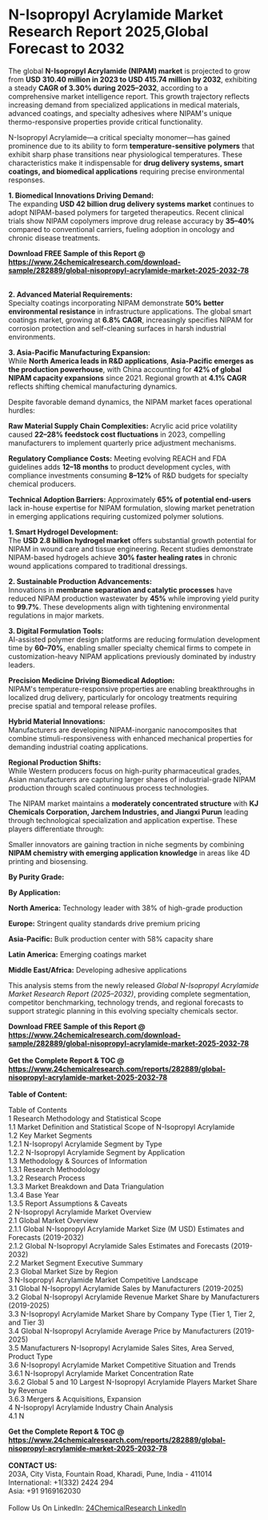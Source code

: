 <h1>N-Isopropyl Acrylamide Market Research Report 2025,Global Forecast to 2032</h1><p>The global <strong>N-Isopropyl Acrylamide (NIPAM) market</strong> is projected to grow from <strong>USD 310.40 million in 2023 to USD 415.74 million by 2032</strong>, exhibiting a steady <strong>CAGR of 3.30% during 2025–2032</strong>, according to a comprehensive market intelligence report. This growth trajectory reflects increasing demand from specialized applications in medical materials, advanced coatings, and specialty adhesives where NIPAM's unique thermo-responsive properties provide critical functionality.</p><p>N-Isopropyl Acrylamide—a critical specialty monomer—has gained prominence due to its ability to form <strong>temperature-sensitive polymers</strong> that exhibit sharp phase transitions near physiological temperatures. These characteristics make it indispensable for <strong>drug delivery systems, smart coatings, and biomedical applications</strong> requiring precise environmental responses.</p><p><strong>1. Biomedical Innovations Driving Demand:</strong><br>
The expanding <strong>USD 42 billion drug delivery systems market</strong> continues to adopt NIPAM-based polymers for targeted therapeutics. Recent clinical trials show NIPAM copolymers improve drug release accuracy by <strong>35–40%</strong> compared to conventional carriers, fueling adoption in oncology and chronic disease treatments.</p><div><b>Download FREE Sample of this Report @ 
            <a href="https://www.24chemicalresearch.com/download-sample/282889/global-nisopropyl-acrylamide-market-2025-2032-78">
            https://www.24chemicalresearch.com/download-sample/282889/global-nisopropyl-acrylamide-market-2025-2032-78</a></b></div><br><p><strong>2. Advanced Material Requirements:</strong><br>
Specialty coatings incorporating NIPAM demonstrate <strong>50% better environmental resistance</strong> in infrastructure applications. The global smart coatings market, growing at <strong>6.8% CAGR</strong>, increasingly specifies NIPAM for corrosion protection and self-cleaning surfaces in harsh industrial environments.</p><p><strong>3. Asia-Pacific Manufacturing Expansion:</strong><br>
While <strong>North America leads in R&amp;D applications</strong>, <strong>Asia-Pacific emerges as the production powerhouse</strong>, with China accounting for <strong>42% of global NIPAM capacity expansions</strong> since 2021. Regional growth at <strong>4.1% CAGR</strong> reflects shifting chemical manufacturing dynamics.</p><p>Despite favorable demand dynamics, the NIPAM market faces operational hurdles:</p><p><strong>Raw Material Supply Chain Complexities:</strong> Acrylic acid price volatility caused <strong>22–28% feedstock cost fluctuations</strong> in 2023, compelling manufacturers to implement quarterly price adjustment mechanisms.</p><p><strong>Regulatory Compliance Costs:</strong> Meeting evolving REACH and FDA guidelines adds <strong>12–18 months</strong> to product development cycles, with compliance investments consuming <strong>8–12%</strong> of R&amp;D budgets for specialty chemical producers.</p><p><strong>Technical Adoption Barriers:</strong> Approximately <strong>65% of potential end-users</strong> lack in-house expertise for NIPAM formulation, slowing market penetration in emerging applications requiring customized polymer solutions.</p><p><strong>1. Smart Hydrogel Development:</strong><br>
The <strong>USD 2.8 billion hydrogel market</strong> offers substantial growth potential for NIPAM in wound care and tissue engineering. Recent studies demonstrate NIPAM-based hydrogels achieve <strong>30% faster healing rates</strong> in chronic wound applications compared to traditional dressings.</p><p><strong>2. Sustainable Production Advancements:</strong><br>
Innovations in <strong>membrane separation and catalytic processes</strong> have reduced NIPAM production wastewater by <strong>45%</strong> while improving yield purity to <strong>99.7%</strong>. These developments align with tightening environmental regulations in major markets.</p><p><strong>3. Digital Formulation Tools:</strong><br>
AI-assisted polymer design platforms are reducing formulation development time by <strong>60–70%</strong>, enabling smaller specialty chemical firms to compete in customization-heavy NIPAM applications previously dominated by industry leaders.</p><p><strong>Precision Medicine Driving Biomedical Adoption:</strong><br>
	NIPAM's temperature-responsive properties are enabling breakthroughs in localized drug delivery, particularly for oncology treatments requiring precise spatial and temporal release profiles.</p><p><strong>Hybrid Material Innovations:</strong><br>
	Manufacturers are developing NIPAM-inorganic nanocomposites that combine stimuli-responsiveness with enhanced mechanical properties for demanding industrial coating applications.</p><p><strong>Regional Production Shifts:</strong><br>
	While Western producers focus on high-purity pharmaceutical grades, Asian manufacturers are capturing larger shares of industrial-grade NIPAM production through scaled continuous process technologies.</p><p>The NIPAM market maintains a <strong>moderately concentrated structure</strong> with <strong>KJ Chemicals Corporation, Jarchem Industries, and Jiangxi Purun</strong> leading through technological specialization and application expertise. These players differentiate through:</p><p>Smaller innovators are gaining traction in niche segments by combining <strong>NIPAM chemistry with emerging application knowledge</strong> in areas like 4D printing and biosensing.</p><p><strong>By Purity Grade:</strong></p><p><strong>By Application:</strong></p><p><strong>North America:</strong> Technology leader with 38% of high-grade production</p><p><strong>Europe:</strong> Stringent quality standards drive premium pricing</p><p><strong>Asia-Pacific:</strong> Bulk production center with 58% capacity share</p><p><strong>Latin America:</strong> Emerging coatings market</p><p><strong>Middle East/Africa:</strong> Developing adhesive applications</p><p>This analysis stems from the newly released <em>Global N-Isopropyl Acrylamide Market Research Report (2025–2032)</em>, providing complete segmentation, competitor benchmarking, technology trends, and regional forecasts to support strategic planning in this evolving specialty chemicals sector.</p><div><b>Download FREE Sample of this Report @ 
            <a href="https://www.24chemicalresearch.com/download-sample/282889/global-nisopropyl-acrylamide-market-2025-2032-78">
            https://www.24chemicalresearch.com/download-sample/282889/global-nisopropyl-acrylamide-market-2025-2032-78</a></b></div><br><div><b>Get the Complete Report & TOC @ 
            <a href="https://www.24chemicalresearch.com/reports/282889/global-nisopropyl-acrylamide-market-2025-2032-78">
            https://www.24chemicalresearch.com/reports/282889/global-nisopropyl-acrylamide-market-2025-2032-78</a></b></div><br>
            <b>Table of Content:</b><p>Table of Contents<br />
1 Research Methodology and Statistical Scope<br />
1.1 Market Definition and Statistical Scope of N-Isopropyl Acrylamide<br />
1.2 Key Market Segments<br />
1.2.1 N-Isopropyl Acrylamide Segment by Type<br />
1.2.2 N-Isopropyl Acrylamide Segment by Application<br />
1.3 Methodology & Sources of Information<br />
1.3.1 Research Methodology<br />
1.3.2 Research Process<br />
1.3.3 Market Breakdown and Data Triangulation<br />
1.3.4 Base Year<br />
1.3.5 Report Assumptions & Caveats<br />
2 N-Isopropyl Acrylamide Market Overview<br />
2.1 Global Market Overview<br />
2.1.1 Global N-Isopropyl Acrylamide Market Size (M USD) Estimates and Forecasts (2019-2032)<br />
2.1.2 Global N-Isopropyl Acrylamide Sales Estimates and Forecasts (2019-2032)<br />
2.2 Market Segment Executive Summary<br />
2.3 Global Market Size by Region<br />
3 N-Isopropyl Acrylamide Market Competitive Landscape<br />
3.1 Global N-Isopropyl Acrylamide Sales by Manufacturers (2019-2025)<br />
3.2 Global N-Isopropyl Acrylamide Revenue Market Share by Manufacturers (2019-2025)<br />
3.3 N-Isopropyl Acrylamide Market Share by Company Type (Tier 1, Tier 2, and Tier 3)<br />
3.4 Global N-Isopropyl Acrylamide Average Price by Manufacturers (2019-2025)<br />
3.5 Manufacturers N-Isopropyl Acrylamide Sales Sites, Area Served, Product Type<br />
3.6 N-Isopropyl Acrylamide Market Competitive Situation and Trends<br />
3.6.1 N-Isopropyl Acrylamide Market Concentration Rate<br />
3.6.2 Global 5 and 10 Largest N-Isopropyl Acrylamide Players Market Share by Revenue<br />
3.6.3 Mergers & Acquisitions, Expansion<br />
4 N-Isopropyl Acrylamide Industry Chain Analysis<br />
4.1 N</p><div><b>Get the Complete Report & TOC @ 
            <a href="https://www.24chemicalresearch.com/reports/282889/global-nisopropyl-acrylamide-market-2025-2032-78">
            https://www.24chemicalresearch.com/reports/282889/global-nisopropyl-acrylamide-market-2025-2032-78</a></b></div><br><b>CONTACT US:</b><br>
            203A, City Vista, Fountain Road, Kharadi, Pune, India - 411014<br>
            International: +1(332) 2424 294<br>
            Asia: +91 9169162030 <br><br>
            Follow Us On LinkedIn: <a href="https://www.linkedin.com/company/24chemicalresearch/">24ChemicalResearch LinkedIn</a>